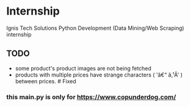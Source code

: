 # Internship

Ignis Tech Solutions
Python Development (Data Mining/Web Scraping) internship

## TODO

* some product's product images are not being fetched
* products with multiple prices have strange characters ( 'â€“ â‚¹Â' ) between prices.   # Fixed

### this main.py is only for https://www.copunderdog.com/

